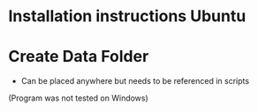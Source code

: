 # Installation instructions Ubuntu

# Create Data Folder
* Can be placed anywhere but needs to be referenced in scripts




(Program was not tested on Windows)

